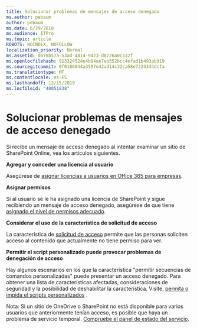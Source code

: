 ```yaml
---
title: Solucionar problemas de mensajes de acceso denegado
ms.author: pebaum
author: pebaum
ms.date: 6/29/2018
ms.audience: ITPro
ms.topic: article
ROBOTS: NOINDEX, NOFOLLOW
localization_priority: Normal
ms.assetid: d678b57a-53ad-4414-9423-d8726a0c532f
ms.openlocfilehash: 913324524e4b04ee7eb552bcc4efad1b493ab319
ms.sourcegitcommit: 0f0186044a3597e42ad14c32ca58e7224344dcfa
ms.translationtype: MT
ms.contentlocale: es-ES
ms.lasthandoff: 12/15/2019
ms.locfileid: "40051838"
---
```

# <a name="troubleshoot-access-denied-messages"></a>Solucionar problemas de mensajes de acceso denegado

Si recibe un mensaje de acceso denegado al intentar examinar un sitio de SharePoint Online, vea los artículos siguientes.

**Agregar y conceder una licencia al usuario**

Asegúrese de [asignar licencias a usuarios en Office 365 para empresas](https://docs.microsoft.com/office365/admin/subscriptions-and-billing/assign-licenses-to-users?view=o365-worldwide&amp;tabs=One).

**Asignar permisos**

Si al usuario se le ha asignado una licencia de SharePoint y sigue recibiendo un mensaje de acceso denegado, asegúrese de que tiene [asignado el nivel de permisos adecuado](https://docs.microsoft.com/sharepoint/understanding-permission-levels).

**Considerar el uso de la característica de solicitud de acceso**

La característica de [solicitud de acceso](https://support.office.com/article/Set-up-and-manage-access-requests-94B26E0B-2822-49D4-929A-8455698654B3) permite que las personas soliciten acceso al contenido que actualmente no tiene permiso para ver. 

**Permitir el script personalizado puede provocar problemas de denegación de acceso**

Hay algunos escenarios en los que la característica "permitir secuencias de comandos personalizadas" puede presentar un acceso denegado. Para obtener una lista de características afectadas, consideraciones de seguridad y la posibilidad de deshabilitar la característica. Visite, [permita o impida el scripts personalizados](https://docs.microsoft.com/sharepoint/allow-or-prevent-custom-script) .

Nota: Si un sitio de OneDrive o SharePoint no está disponible para varios usuarios que anteriormente tenían acceso, es posible que haya un problema de servicio temporal. [Compruebe el panel de estado del servicio](https://portal.office.com/adminportal/home#/servicehealth).


  

